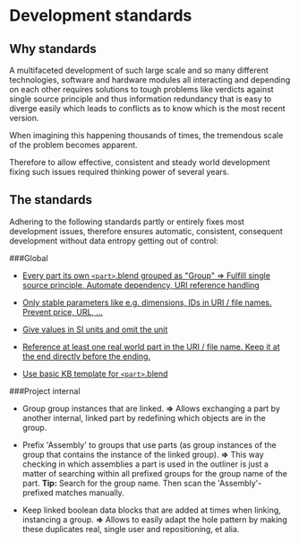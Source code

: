 Development standards
===

Why standards
---
A multifaceted development of such large scale and so many different technologies, software and hardware modules all interacting and depending on each other requires solutions to tough problems like verdicts against single source principle and thus information redundancy that is easy to diverge easily which leads to conflicts as to know which is the most recent version.

When imagining this happening thousands of times, the tremendous scale of the problem becomes apparent.

Therefore to allow effective, consistent and steady world development fixing such issues required thinking power of several years.



The standards
---

Adhering to the following standards partly or entirely fixes most development issues, therefore ensures automatic, consistent, consequent development without data entropy getting out of control:


###Global

* [Every part its own `<part>`.blend grouped as "Group" => Fulfill single source principle, Automate dependency, URI reference handling](https://github.com/faerietree/multimachine_lightspeed_precise/issues/1)

* [Only stable parameters like e.g. dimensions, IDs in URI / file names. Prevent price, URL, ...](https://github.com/faerietree/gears_maedler/issues/1)

* [Give values in SI units and omit the unit](https://github.com/faerietree/universal_prototyping_kit/issues/4)

* [Reference at least one real world part in the URI / file name. Keep it at the end directly before the ending.](https://github.com/faerietree/universal_prototyping_kit/issues/5)

* [Use basic KB template for `<part>`.blend](https://github.com/faerietree/universal_prototyping_kit/issues/6)



###Project internal
* Group group instances that are linked.
**=>** Allows exchanging a part by another internal, linked part by redefining which objects are in the group.

* Prefix 'Assembly' to groups that use parts (as group instances of the group that contains the instance of the linked group).
**=>** This way checking in which assemblies a part is used in the outliner is just a matter of searching within all prefixed groups for the group name of the part.
**Tip:** Search for the group name. Then scan the 'Assembly'-prefixed matches manually.

* Keep linked boolean data blocks that are added at times when linking, instancing a group.
**=>** Allows to easily adapt the hole pattern by making these duplicates real, single user and repositioning, et alia.



